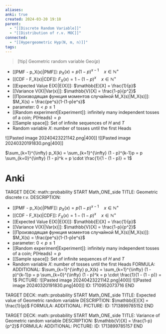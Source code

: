 ```yaml
---
aliases: 
anki: true
created: 2024-03-20 19:18
parent:
  - "[[Discrete Random Variable]]"
  - "[[Distribution of r.v. MOC]]"
connected:
  - "[[Hypergeometric Hyp(N, m, n)]]"
tags:
---
```


> [!tip] Geometric random variable $\text{Geo}(p)$ 
- [[PMF - p_X(x)|PMF]]: $p_X(x) = p(1-p)^{x-1} \quad x \in \mathbb{N}^+$
- [[CDF - F_X(x)|CDF]]: $F_X(x) = 1-(1-p)^x \quad x \in \mathbb{N}^+$
- [[Expected Value E(X)|E(X)]]: $\mathbb{E}[X] = \frac{1}{p}$
- [[Variance V(X)|Var(x)]]: $\mathbb{V}[X] = \frac{1-p}{p^2}$
- [[Производящая функция моментов случайной M_X(s)|M_X(s)]]: $M_X(s) = \frac{pe^s}{1-(1-p)e^s}$  
- parameter: $0 < p \leq 1$
- [[Random experiment|Experiment]]: infinitely many independent tosses of a coin; $P(\text{Heads}) = p$
- [[Sample space]]: Set of infinite sequences of $H$ and $T$
- Random variable $X$: number of tosses until the first Heads

![[Pasted image 20240423221142.png|400]]
![[Pasted image 20240320191830.png|400]]


$\sum_{k=1}^{\infty} p_X(k) = \sum_{k=1}^{\infty} (1 - p)^{k-1}p = p \sum_{k=0}^{\infty} (1 - p)^k = p \cdot \frac{1}{1 - (1 - p)} = 1$

# Anki
TARGET DECK: math::probability 
START
Math_ONE_side
TITLE: Geometric discrete r.v.
DESCRIPTION: 
- [[PMF - p_X(x)|PMF]]: $p_X(x) = p(1-p)^{x-1} \quad x \in \mathbb{N}^+$
- [[CDF - F_X(x)|CDF]]: $F_X(x) = 1-(1-p)^x \quad x \in \mathbb{N}^+$
- [[Expected Value E(X)|E(X)]]: $\mathbb{E}[X] = \frac{1}{p}$
- [[Variance V(X)|Var(x)]]: $\mathbb{V}[X] = \frac{1-p}{p^2}$
- [[Производящая функция моментов случайной M_X(s)|M_X(s)]]: $M_X(s) = \frac{pe^s}{1-(1-p)e^s}$  
- parameter: $0 < p \leq 1$
- [[Random experiment|Experiment]]: infinitely many independent tosses of a coin; $P(\text{Heads}) = p$
- [[Sample space]]: Set of infinite sequences of $H$ and $T$
- Random variable $X$: number of tosses until the first Heads
FORMULA: 
ADDITIONAL: $\sum_{k=1}^{\infty} p_X(k) = \sum_{k=1}^{\infty} (1 - p)^{k-1}p = p \sum_{k=0}^{\infty} (1 - p)^k = p \cdot \frac{1}{1 - (1 - p)} = 1$
PICTURE: 
![[Pasted image 20240423221142.png|400]]
![[Pasted image 20240320191830.png|400]]
ID: 1710952073716
END

TARGET DECK: math::probability
START
Math_ONE_side
TITLE: Expected value of Geometric random variable
DESCRIPTION: $\mathbb{E}[X] = \frac{1}{p}$
FORMULA: 
ADDITIONAL:
PICTURE:
ID: 1713899785152
END

TARGET DECK: math::probability
START
Math_ONE_side
TITLE: Variance of Geometric random variable
DESCRIPTION: $\mathbb{V}[X] = \frac{1-p}{p^2}$
FORMULA: 
ADDITIONAL:
PICTURE:
ID: 1713899785157
END
